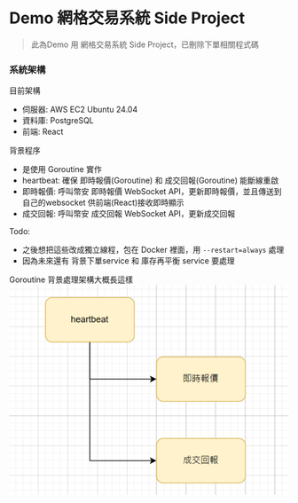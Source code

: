 # Demo 網格交易系統 Side Project

> 此為Demo 用 網格交易系統 Side Project，已刪除下單相關程式碼

### 系統架構

目前架構
- 伺服器: AWS EC2 Ubuntu 24.04
- 資料庫: PostgreSQL
- 前端: React

背景程序
- 是使用 Goroutine 實作
- heartbeat: 確保 即時報價(Goroutine) 和 成交回報(Goroutine) 能斷線重啟
- 即時報價: 呼叫幣安 即時報價 WebSocket API，更新即時報價，並且傳送到自己的websocket 供前端(React)接收即時顯示 
- 成交回報: 呼叫幣安 成交回報 WebSocket API，更新成交回報

Todo: 
- 之後想把這些改成獨立線程，包在 Docker 裡面，用 ```--restart=always``` 處理 
- 因為未來還有 背景下單service 和 庫存再平衡 service 要處理


Goroutine 背景處理架構大概長這樣
![img.png](img/img.png)
